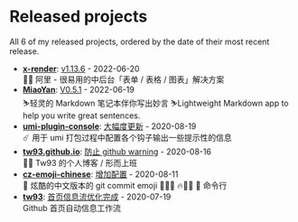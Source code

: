 # Released projects

All <!-- release_count starts -->6<!-- release_count ends --> of my released projects, ordered by the date of their most recent release.

<!-- recent_releases starts -->
* **[x-render](https://github.com/alibaba/x-render)**: [v1.13.6](https://github.com/alibaba/x-render/releases/tag/v1.13.6) - 2022-06-20
<br>🚴‍♀️ 阿里 - 很易用的中后台「表单 / 表格 / 图表」解决方案
* **[MiaoYan](https://github.com/tw93/MiaoYan)**: [V0.5.1](https://github.com/tw93/MiaoYan/releases/tag/V0.5.1) - 2022-06-19
<br>⛷轻灵的 Markdown 笔记本伴你写出妙言 ⛷Lightweight Markdown app to help you write great sentences.
* **[umi-plugin-console](https://github.com/tw93/umi-plugin-console)**: [大幅度更新](https://github.com/tw93/umi-plugin-console/releases/tag/v0.2.2) - 2020-08-19
<br>☄️ 用于 umi 打包过程中配置各个钩子输出一些提示性的信息
* **[tw93.github.io](https://github.com/tw93/tw93.github.io)**: [防止 github warning](https://github.com/tw93/tw93.github.io/releases/tag/v0.2.0) - 2020-08-16
<br>🧗‍♂️ Tw93 的个人博客 / 形而上班
* **[cz-emoji-chinese](https://github.com/tw93/cz-emoji-chinese)**: [增加配置](https://github.com/tw93/cz-emoji-chinese/releases/tag/v0.3.1) - 2020-08-11
<br>🚴 炫酷的中文版本的 git commit emoji  🐛🎨✨ 🔥💄📝 🎉 命令行
* **[tw93](https://github.com/tw93/tw93)**: [首页信息流优化完成](https://github.com/tw93/tw93/releases/tag/V1.0) - 2020-07-19
<br>Github 首页自动信息工作流
<!-- recent_releases ends -->
